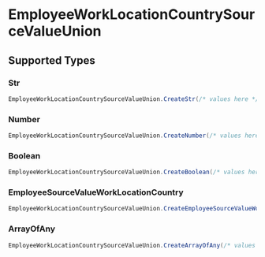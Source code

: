 # EmployeeWorkLocationCountrySourceValueUnion


## Supported Types

### Str

```csharp
EmployeeWorkLocationCountrySourceValueUnion.CreateStr(/* values here */);
```

### Number

```csharp
EmployeeWorkLocationCountrySourceValueUnion.CreateNumber(/* values here */);
```

### Boolean

```csharp
EmployeeWorkLocationCountrySourceValueUnion.CreateBoolean(/* values here */);
```

### EmployeeSourceValueWorkLocationCountry

```csharp
EmployeeWorkLocationCountrySourceValueUnion.CreateEmployeeSourceValueWorkLocationCountry(/* values here */);
```

### ArrayOfAny

```csharp
EmployeeWorkLocationCountrySourceValueUnion.CreateArrayOfAny(/* values here */);
```
